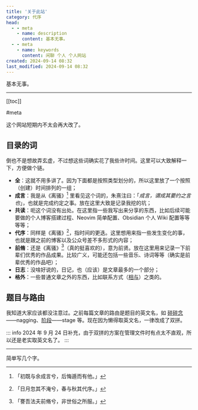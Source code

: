 ```yaml
---
title: '关于此站'
category: 代序
head:
  - - meta
    - name: description
      content: 基本无事。
  - - meta
    - name: keywords
      content: 闲聊 个人 个人网站
created: 2024-09-14 08:32
last_modified: 2024-09-14 08:32
---
```


基本无事。

---

[[toc]]

#meta

这个网站短期内不太会再大改了。

## 目录的词

倒也不是想故弄玄虚，不过想这些词确实花了我些许时间。这里可以大致解释一下，方便做个链。

- **全**：这就不用多讲了。因为下面都是按照类型划分的，所以这里放了一个按照（创建）时间排列的一组；
- **成言**：我是从《离骚》[^1] 里看见这个词的，朱熹注曰：「_成言，谓成其要约之言也_」，也就是完成约定之事。放在这里大致是记录我挖的坑；
- **共读**：呃这个词没有出处。在这里指一些我写出来分享的东西，比如后续可能要做的个人博客搭建过程、Neovim 简单配置、Obsidian 个人 Wiki 配置等等等等；
- **代序**：同样是《离骚》[^2]，指时间的更迭。这里想用来指一些发生变化的事，也就是跟之前的博客以及公众号差不多形式的内容；
- **前脩**：还是《离骚》[^3]（真的挺喜欢的），意为前贤。放在这里用来记录一下前辈们优秀的作品成果。比较广义，可能还包括一些音乐、诗词等等（确实是前辈优秀的作品吧）；
- **日志**：没啥好说的，日记，也（应该）是文章最多的一个部分；
- **格外**：一些普通文章之外的东西，比如联系方式（[相与](get_along.md)）之类的。

## 题目与路由

我知道大家应该都没注意过。之前每篇文章的路由是题目的英文名，如 [碎碎念](nagging.md)——nagging、[阶段](stage.md)——stage 等。现在因为懒得取英文名，一律改成了双拼。

::: info
2024 年 9 月 24 日补充，由于双拼的方案在管理文件时有点太不直观，所以还是老实取英文名了。
:::

---

简单写几个字。

[^1]: 「初既与余成言兮，后悔遁而有他。」

[^2]: 「日月忽其不淹兮，春与秋其代序。」

[^3]: 「謇吾法夫前脩兮，非世俗之所服。」
